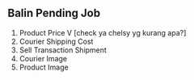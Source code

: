 ## Balin Pending Job

1. Product Price V [check ya chelsy yg kurang apa?]
2. Courier Shipping Cost
3. Sell Transaction Shipment
4. Courier Image
5. Product Image
